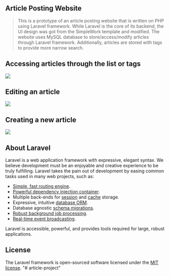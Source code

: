 
## Article Posting Website

>This is a prototype of an article posting website that is written on PHP using Laravel framework. While Laravel is the core of its backend, the UI design was got from the SimpleWork template and modified. The website uses MySQL database to store/access/modify articles through Laravel framework. Additionally, articles are stored with tags to provide more narrow search. 

## Accessing articles through the list or tags

![](recording_1.gif)

## Editing an article

![](recording_2.gif)

## Creating a new article

![](recording_3.gif)






## About Laravel

Laravel is a web application framework with expressive, elegant syntax. We believe development must be an enjoyable and creative experience to be truly fulfilling. Laravel takes the pain out of development by easing common tasks used in many web projects, such as:

- [Simple, fast routing engine](https://laravel.com/docs/routing).
- [Powerful dependency injection container](https://laravel.com/docs/container).
- Multiple back-ends for [session](https://laravel.com/docs/session) and [cache](https://laravel.com/docs/cache) storage.
- Expressive, intuitive [database ORM](https://laravel.com/docs/eloquent).
- Database agnostic [schema migrations](https://laravel.com/docs/migrations).
- [Robust background job processing](https://laravel.com/docs/queues).
- [Real-time event broadcasting](https://laravel.com/docs/broadcasting).

Laravel is accessible, powerful, and provides tools required for large, robust applications.

## License

The Laravel framework is open-sourced software licensed under the [MIT license](https://opensource.org/licenses/MIT).
"# article-project" 

